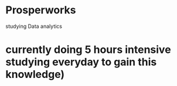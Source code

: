 # Prosperworks
studying Data analytics
# currently doing 5 hours intensive studying everyday to gain this knowledge)
